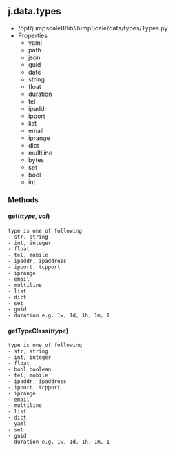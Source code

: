 <!-- toc -->
## j.data.types

- /opt/jumpscale8/lib/JumpScale/data/types/Types.py
- Properties
    - yaml
    - path
    - json
    - guid
    - date
    - string
    - float
    - duration
    - tel
    - ipaddr
    - ipport
    - list
    - email
    - iprange
    - dict
    - multiline
    - bytes
    - set
    - bool
    - int

### Methods

#### get(*ttype, val*) 

```
type is one of following
- str, string
- int, integer
- float
- tel, mobile
- ipaddr, ipaddress
- ipport, tcpport
- iprange
- email
- multiline
- list
- dict
- set
- guid
- duration e.g. 1w, 1d, 1h, 1m, 1

```

#### getTypeClass(*ttype*) 

```
type is one of following
- str, string
- int, integer
- float
- bool,boolean
- tel, mobile
- ipaddr, ipaddress
- ipport, tcpport
- iprange
- email
- multiline
- list
- dict
- yaml
- set
- guid
- duration e.g. 1w, 1d, 1h, 1m, 1

```

